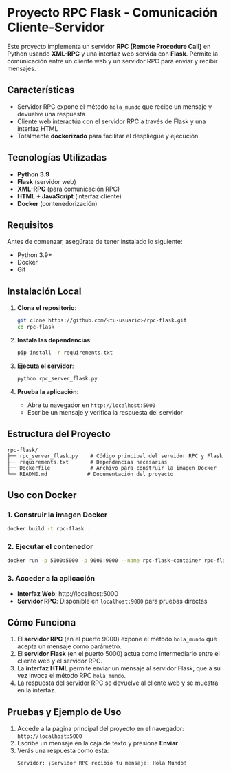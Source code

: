 # Proyecto RPC Flask - Comunicación Cliente-Servidor

Este proyecto implementa un servidor **RPC (Remote Procedure Call)** en Python usando **XML-RPC** y una interfaz web servida con **Flask**. Permite la comunicación entre un cliente web y un servidor RPC para enviar y recibir mensajes.

## Características

- Servidor RPC expone el método `hola_mundo` que recibe un mensaje y devuelve una respuesta
- Cliente web interactúa con el servidor RPC a través de Flask y una interfaz HTML
- Totalmente **dockerizado** para facilitar el despliegue y ejecución

## Tecnologías Utilizadas

- **Python 3.9**
- **Flask** (servidor web)
- **XML-RPC** (para comunicación RPC)
- **HTML + JavaScript** (interfaz cliente)
- **Docker** (contenedorización)

## Requisitos

Antes de comenzar, asegúrate de tener instalado lo siguiente:
- Python 3.9+
- Docker
- Git

## Instalación Local

1. **Clona el repositorio**:
   ```bash
   git clone https://github.com/<tu-usuario>/rpc-flask.git
   cd rpc-flask
   ```

2. **Instala las dependencias**:
   ```bash
   pip install -r requirements.txt
   ```

3. **Ejecuta el servidor**:
   ```bash
   python rpc_server_flask.py
   ```

4. **Prueba la aplicación**:
   - Abre tu navegador en `http://localhost:5000`
   - Escribe un mensaje y verifica la respuesta del servidor

## Estructura del Proyecto

```
rpc-flask/
├── rpc_server_flask.py    # Código principal del servidor RPC y Flask
├── requirements.txt       # Dependencias necesarias
├── Dockerfile             # Archivo para construir la imagen Docker
└── README.md             # Documentación del proyecto
```

## Uso con Docker

### 1. Construir la imagen Docker
```bash
docker build -t rpc-flask .
```

### 2. Ejecutar el contenedor
```bash
docker run -p 5000:5000 -p 9000:9000 --name rpc-flask-container rpc-flask
```

### 3. Acceder a la aplicación
- **Interfaz Web**: http://localhost:5000
- **Servidor RPC**: Disponible en `localhost:9000` para pruebas directas

## Cómo Funciona

1. El **servidor RPC** (en el puerto 9000) expone el método `hola_mundo` que acepta un mensaje como parámetro.
2. El **servidor Flask** (en el puerto 5000) actúa como intermediario entre el cliente web y el servidor RPC.
3. La **interfaz HTML** permite enviar un mensaje al servidor Flask, que a su vez invoca el método RPC `hola_mundo`.
4. La respuesta del servidor RPC se devuelve al cliente web y se muestra en la interfaz.

## Pruebas y Ejemplo de Uso

1. Accede a la página principal del proyecto en el navegador: `http://localhost:5000`
2. Escribe un mensaje en la caja de texto y presiona **Enviar**
3. Verás una respuesta como esta:
   ```
   Servidor: ¡Servidor RPC recibió tu mensaje: Hola Mundo!
   ```

